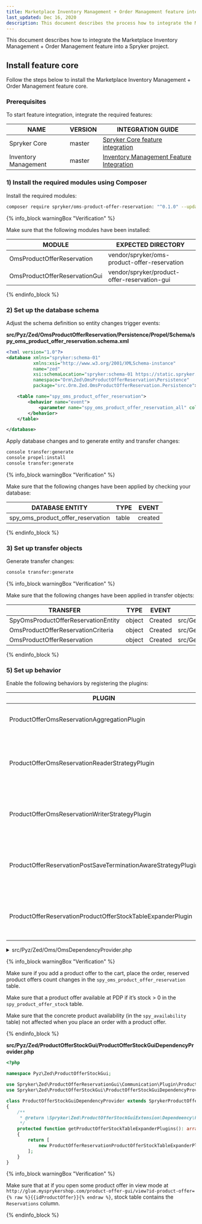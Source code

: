 ```yaml
---
title: Marketplace Inventory Management + Order Management feature integration
last_updated: Dec 16, 2020
description: This document describes the process how to integrate the Marketplace Inventory Management + Order Management feature into a Spryker project.
---
```


This document describes how to integrate the Marketplace Inventory Management + Order Management feature into a Spryker project.

## Install feature core
Follow the steps below to install the Marketplace Inventory Management + Order Management feature core.

### Prerequisites
To start feature integration, integrate the required features:

| NAME | VERSION | INTEGRATION GUIDE |
|-|-|-|
| Spryker Core | master | [Spryker Core feature integration](https://documentation.spryker.com/docs/spryker-core-feature-integration)  |
| Inventory Management | master |  [Inventory Management Feature Integration](https://documentation.spryker.com/docs/inventory-management-feature-integration)  |

### 1) Install the required modules using Composer

Install the required modules:

```bash
composer require spryker/oms-product-offer-reservation: "^0.1.0" --update-with-dependencies
```

{% info_block warningBox "Verification" %}

Make sure that the following modules have been installed:

| MODULE | EXPECTED DIRECTORY |
|-|-|
| OmsProductOfferReservation | vendor/spryker/oms-product-offer-reservation |
| OmsProductOfferReservationGui | vendor/spryker/product-offer-reservation-gui |

{% endinfo_block %}

### 2) Set up the database schema

Adjust the schema definition so entity changes trigger events:

**src/Pyz/Zed/OmsProductOfferReservation/Persistence/Propel/Schema/spy_oms_product_offer_reservation.schema.xml**

```xml
<?xml version="1.0"?>
<database xmlns="spryker:schema-01"
          xmlns:xsi="http://www.w3.org/2001/XMLSchema-instance"
          name="zed"
          xsi:schemaLocation="spryker:schema-01 https://static.spryker.com/schema-01.xsd"
          namespace="Orm\Zed\OmsProductOfferReservation\Persistence"
          package="src.Orm.Zed.OmsProductOfferReservation.Persistence">

    <table name="spy_oms_product_offer_reservation">
        <behavior name="event">
            <parameter name="spy_oms_product_offer_reservation_all" column="*"/>
        </behavior>
    </table>

</database>
```

Apply database changes and to generate entity and transfer changes:

```bash
console transfer:generate
console propel:install
console transfer:generate
```

{% info_block warningBox "Verification" %}

Make sure that the following changes have been applied by checking your database:

| DATABASE ENTITY | TYPE | EVENT |
|-|-|-|
| spy_oms_product_offer_reservation | table | created |

{% endinfo_block %}

### 3) Set up transfer objects

Generate transfer changes:

```bash
console transfer:generate
```

{% info_block warningBox "Verification" %}

Make sure that the following changes have been applied in transfer objects:

| TRANSFER | TYPE | EVENT | PATH |
|-|-|-|-|
| SpyOmsProductOfferReservationEntity | object | Created | src/Generated/Shared/Transfer/SpyOmsProductOfferReservationEntityTransfer |
| OmsProductOfferReservationCriteria | object | Created | src/Generated/Shared/Transfer/OmsProductOfferReservationCriteriaTransfer |
| OmsProductOfferReservation | object | Created | src/Generated/Shared/Transfer/OmsProductOfferReservationTransfer |

{% endinfo_block %}

### 5) Set up behavior

Enable the following behaviors by registering the plugins:

| PLUGIN | DESCRIPTION | PREREQUISITES | NAMESPACE |
|-|-|-|-|
| ProductOfferOmsReservationAggregationPlugin | Aggregates reservations for product offers. |  | Spryker\Zed\OmsProductOfferReservation\Communication\Plugin\Oms |
| ProductOfferOmsReservationReaderStrategyPlugin | Provides the ability to read product offer reservation data from alternative table. |  | Spryker\Zed\OmsProductOfferReservation\Communication\Plugin\Oms |
| ProductOfferOmsReservationWriterStrategyPlugin | Provides the ability to write product offer reservation to alternative table. |  | Spryker\Zed\OmsProductOfferReservation\Communication\Plugin\Oms |
| ProductOfferReservationPostSaveTerminationAwareStrategyPlugin | Prevents generic product availability update for product offers. |  | Spryker\Zed\OmsProductOfferReservation\Communication\Plugin\Oms |
| ProductOfferReservationProductOfferStockTableExpanderPlugin | Expands product offer stock table with reservations column. |  | Spryker\Zed\OmsProductOfferReservation\Communication\Plugin\Oms |

<details><summary markdown='span'>src/Pyz/Zed/Oms/OmsDependencyProvider.php</summary>

```php
namespace Pyz\Zed\Oms;

use Spryker\Zed\Availability\Communication\Plugin\Oms\AvailabilityReservationPostSaveTerminationAwareStrategyPlugin;
use Spryker\Zed\Kernel\Container;
use Spryker\Zed\Oms\OmsDependencyProvider as SprykerOmsDependencyProvider;
use Spryker\Zed\OmsProductOfferReservation\Communication\Plugin\Oms\ProductOfferOmsReservationAggregationPlugin;
use Spryker\Zed\OmsProductOfferReservation\Communication\Plugin\Oms\ProductOfferOmsReservationReaderStrategyPlugin;
use Spryker\Zed\OmsProductOfferReservation\Communication\Plugin\Oms\ProductOfferOmsReservationWriterStrategyPlugin;
use Spryker\Zed\OmsProductOfferReservation\Communication\Plugin\Oms\ProductOfferReservationPostSaveTerminationAwareStrategyPlugin;

class OmsDependencyProvider extends SprykerOmsDependencyProvider
{
    /**
     * @return \Spryker\Zed\OmsExtension\Dependency\Plugin\OmsReservationAggregationPluginInterface[]
     */
    protected function getOmsReservationAggregationPlugins(): array
    {
        return [
            new ProductOfferOmsReservationAggregationPlugin(),
        ];
    }

    /**
     * @return \Spryker\Zed\OmsExtension\Dependency\Plugin\OmsReservationWriterStrategyPluginInterface[]
     */
    protected function getOmsReservationWriterStrategyPlugins(): array
    {
        return [
            new ProductOfferOmsReservationWriterStrategyPlugin(),
        ];
    }

    /**
     * @return \Spryker\Zed\OmsExtension\Dependency\Plugin\ReservationPostSaveTerminationAwareStrategyPluginInterface[]
     */
    protected function getReservationPostSaveTerminationAwareStrategyPlugins(): array
    {
        return [
            new ProductOfferReservationPostSaveTerminationAwareStrategyPlugin(),
        ];
    }

    /**
     * @return \Spryker\Zed\OmsExtension\Dependency\Plugin\OmsReservationReaderStrategyPluginInterface[]
     */
    protected function getOmsReservationReaderStrategyPlugins(): array
    {
        return [
            new ProductOfferOmsReservationReaderStrategyPlugin(),
        ];
    }
}
```

</details>

{% info_block warningBox "Verification" %}

Make sure if you add a product offer to the cart, place the order, reserved product offers count changes in the `spy_oms_product_offer_reservation` table.

Make sure that a product offer available at PDP if it’s stock > 0 in the `spy_product_offer_stock` table.

Make sure that the concrete product availability (in the `spy_availability` table) not affected when you place an order with a product offer.

{% endinfo_block %}

**src/Pyz/Zed/ProductOfferStockGui/ProductOfferStockGuiDependencyProvider.php**

```php
<?php

namespace Pyz\Zed\ProductOfferStockGui;

use Spryker\Zed\ProductOfferReservationGui\Communication\Plugin\ProductOfferStock\ProductOfferReservationProductOfferStockTableExpanderPlugin;
use Spryker\Zed\ProductOfferStockGui\ProductOfferStockGuiDependencyProvider as SprykerProductOfferStockGuiDependencyProvider;

class ProductOfferStockGuiDependencyProvider extends SprykerProductOfferStockGuiDependencyProvider
{
    /**
     * @return \Spryker\Zed\ProductOfferStockGuiExtension\Dependeency\Plugin\ProductOfferStockTableExpanderPluginInterface[]
     */
    protected function getProductOfferStockTableExpanderPlugins(): array
    {
        return [
            new ProductOfferReservationProductOfferStockTableExpanderPlugin(),
        ];
    }
}
```

{% info_block warningBox "Verification" %}

Make sure that at if you open some product offer in view mode at `http://glue.mysprykershop.com/product-offer-gui/view?id-product-offer={% raw %}{{idProductOffer}}{% endraw %}`, stock table contains the `Reservations` column.

{% endinfo_block %}
